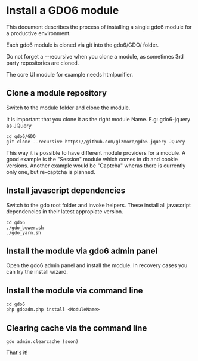 # Install a GDO6 module

This document describes the process of installing a single gdo6 module for a productive environment.

Each gdo6 module is cloned via git into the gdo6/GDO/ folder.

Do not forget a --recursive when you clone a module, as sometimes 3rd party repositories are cloned.

The core UI module for example needs htmlpurifier.
 

## Clone a module repository

Switch to the module folder and clone the module.

It is important that you clone it as the right module Name.
E.g: gdo6-jquery as JQuery

    cd gdo6/GDO
    git clone --recursive https://github.com/gizmore/gdo6-jquery JQuery

This way it is possible to have different module providers for a module.
A good example is the "Session" module which comes in db and cookie versions.
Another example would be "Captcha" wheras there is currently only one, but re-captcha is planned.
 
    
## Install javascript dependencies

Switch to the gdo root folder and invoke helpers. These install all javascript dependencies in their latest appropiate version.

    cd gdo6
    ./gdo_bower.sh
    ./gdo_yarn.sh
   
## Install the module via gdo6 admin panel

Open the gdo6 admin panel and install the module. In recovery cases you can try the install wizard.

## Install the module via command line

    cd gdo6
    php gdoadm.php install <ModuleName>

## Clearing cache via the command line

    gdo admin.clearcache (soon)
    

That's it!
